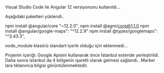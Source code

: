 Visual Studio Code ile Angular 12 versiyonunu kullanıldı... 

Aşağıdaki paketleri yüklendi.. 

npm install @angular/core "~12.2.0",
npm install @agm/core@1.1.0
npm install @angular/google-maps": "^12.2.9"
npm install @types/googlemaps": "^3.43.3",


node_module klasörü standart içerik olduğu için eklenmedi... 

Projenin içeriği: Google Apisini kullanarak önce İstanbul  extende yerleştirildi.
Daha sonra istanbul da 4 bölgenin işaretli olarak gelmesi sağlandı.. 
Marker lara tıklanınca bilgisi görüntülenmektedir. 

